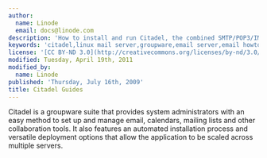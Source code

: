 ```yaml
---
author:
  name: Linode
  email: docs@linode.com
description: 'How to install and run Citadel, the combined SMTP/POP3/IMAP server on your Linode.'
keywords: 'citadel,linux mail server,groupware,email server,email howto'
license: '[CC BY-ND 3.0](http://creativecommons.org/licenses/by-nd/3.0/us/)'
modified: Tuesday, April 19th, 2011
modified_by:
  name: Linode
published: 'Thursday, July 16th, 2009'
title: Citadel Guides
---
```


Citadel is a groupware suite that provides system administrators with an easy method to set up and manage email, calendars, mailing lists and other collaboration tools. It also features an automated installation process and versatile deployment options that allow the application to be scaled across multiple servers.
